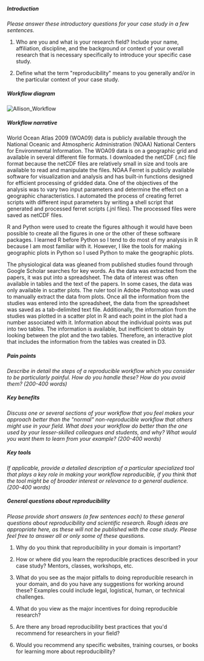 ##### Introduction
*Please answer these introductory questions for your case study in a few sentences.*

1) Who are you and what is your research field? Include your name, affiliation, discipline, and the background or context of your overall research that is necessary specifically to introduce your specific case study.

2) Define what the term "reproducibility" means to you generally and/or in the particular context of your case study.

##### Workflow diagram

![Allison_Workflow](http://i.imgur.com/PYsoLmX.png)

##### Workflow narrative

World Ocean Atlas 2009 (WOA09) data is publicly available through the National Oceanic and Atmospheric Administration (NOAA) National Centers for Environmental Information. The WOA09 data is on a geographic grid and available in several different file formats. I downloaded the netCDF (.nc) file format because the netCDF files are relatively small in size and tools are available to read and manipulate the files. NOAA Ferret is publicly available software for visualization and analysis and has built-in functions designed for efficient processing of gridded data. One of the objectives of the analysis was to vary two input parameters and determine the effect on a geographic characteristics. I automated the process of creating ferret scripts with different input parameters by writing a shell script that generated and processed ferret scripts (.jnl files).  The processed files were saved as netCDF files.  

R and Python were used to create the figures although it would have been possible to create all the figures in one or the other of these software packages. I learned R before Python so I tend to do most of my analysis in R because I am most familiar with it.  However, I like the tools for making geographic plots in Python so I used Python to make the geographic plots.  

The physiological data was gleaned from published studies found through Google Scholar searches for key words. As the data was extracted from the papers, it was put into a spreadsheet. The data of interest was often available in tables and the text of the papers. In some cases, the data was only available in scatter plots.  The ruler tool in Adobe Photoshop was used to manually extract the data from plots. Once all the information from the studies was entered into the spreadsheet, the data from the spreadsheet was saved as a tab-delimited text file. Additionally, the information from the studies was plotted in a scatter plot in R and each point in the plot had a number associated with it. Information about the individual points was put into two tables. The information is available, but inefficient to obtain by looking between the plot and the two tables.  Therefore, an interactive plot that includes the information from the tables was created in D3.


##### Pain points
*Describe in detail the steps of a reproducible workflow which you consider to be particularly painful. How do you handle these? How do you avoid them? (200-400 words)*

##### Key benefits
*Discuss one or several sections of your workflow that you feel makes your approach better than the "normal" non-reproducible workflow that others might use in your field. What does your workflow do better than the one used by your lesser-skilled colleagues and students, and why? What would you want them to learn from your example? (200-400 words)*

##### Key tools
*If applicable, provide a detailed description of a particular specialized tool that plays a key role in making your workflow reproducible, if you think that the tool might be of broader interest or relevance to a general audience. (200-400 words)*

##### General questions about reproducibility

*Please provide short answers (a few sentences each) to these general questions about reproducibility and scientific research. Rough ideas are appropriate here, as these will not be published with the case study. Please feel free to answer all or only some of these questions.*

1) Why do you think that reproducibility in your domain is important?

2) How or where did you learn the reproducible practices described in your case study? Mentors, classes, workshops, etc.

3) What do you see as the major pitfalls to doing reproducible research in your domain, and do you have any suggestions for working around these? Examples could include legal, logistical, human, or technical challenges.

4) What do you view as the major incentives for doing reproducible research?

5) Are there any broad reproducibility best practices that you'd recommend for researchers in your field?

6) Would you recommend any specific websites, training courses, or books for learning more about reproducibility?
